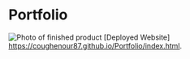 # Portfolio

![Photo of finished product]()
[Deployed Website] https://coughenour87.github.io/Portfolio/index.html.
